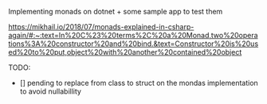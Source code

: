 Implementing monads on dotnet + some sample app to test them

https://mikhail.io/2018/07/monads-explained-in-csharp-again/#:~:text=In%20C%23%20terms%2C%20a%20Monad,two%20operations%3A%20constructor%20and%20bind.&text=Constructor%20is%20used%20to%20put,object%20with%20another%20contained%20object

TODO:
- [] pending to replace from class to struct on the mondas implementation to avoid nullabillity
